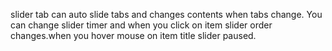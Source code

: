 slider tab can auto slide tabs and changes contents when tabs change. You can change slider timer and when you click on item slider order changes.when you hover mouse on item title slider paused.
